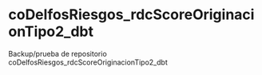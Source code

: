 # coDelfosRiesgos_rdcScoreOriginacionTipo2_dbt
Backup/prueba de repositorio coDelfosRiesgos_rdcScoreOriginacionTipo2_dbt
